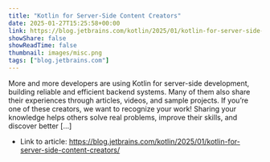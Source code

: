 ```yaml
---
title: "Kotlin for Server-Side Content Creators"
date: 2025-01-27T15:25:58+00:00
link: https://blog.jetbrains.com/kotlin/2025/01/kotlin-for-server-side-content-creators/
showShare: false
showReadTime: false
thumbnail: images/misc.png
tags: ["blog.jetbrains.com"]
---
```

More and more developers are using Kotlin for server-side development, building reliable and efficient backend systems. Many of them also share their experiences through articles, videos, and sample projects. If you’re one of these creators, we want to recognize your work! Sharing your knowledge helps others solve real problems, improve their skills, and discover better […]

- Link to article: https://blog.jetbrains.com/kotlin/2025/01/kotlin-for-server-side-content-creators/